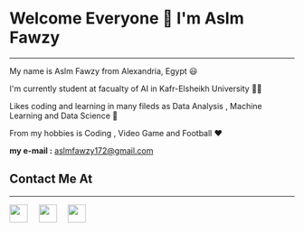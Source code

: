 # Welcome Everyone 👋 I'm Aslm Fawzy
---------
 My name is Aslm Fawzy from Alexandria, Egypt 😃
 
 I'm currently student at facualty of AI in Kafr-Elsheikh University 👨‍💼
 
 Likes coding and learning in many fileds as Data Analysis , Machine Learning and Data Science 🥰

From my hobbies is Coding , Video Game and Football ❤️

**my e-mail :** aslmfawzy172@gmail.com

## Contact Me At
---------

<a href="https://www.linkedin.com/in/aslm-fawzy-3b808b1b7/"><img height="32" width="32" src="https://upload.wikimedia.org/wikipedia/commons/thumb/c/ca/LinkedIn_logo_initials.png/600px-LinkedIn_logo_initials.png" /></a>&nbsp;&nbsp;&nbsp;&nbsp;
<a href="aslmfawzy172@gmail.com
"><img height="32" width="32" src="https://upload.wikimedia.org/wikipedia/commons/thumb/7/7e/Gmail_icon_%282020%29.svg/1024px-Gmail_icon_%282020%29.svg.png" /></a>&nbsp;&nbsp;&nbsp;&nbsp;
<a href="https://www.facebook.com/aslm.fawzy/"><img height="32" width="32" src="https://brandlogos.net/wp-content/uploads/2021/04/facebook-icon.png" /></a>&nbsp;&nbsp;&nbsp;&nbsp;
